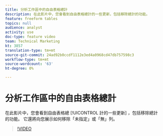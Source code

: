 ```yaml
---
title: 分析工作區中的自由表格總計
description: 在此影片中，您會看到自由表格總計的一些更新，包括移除總計的功能。
feature: freeform tables
topics: null
audience: analyst
activity: use
doc-type: feature video
team: Technical Marketing
kt: 3857
translation-type: tm+mt
source-git-commit: 24ad92b0ccdf1112e3ed4a0968cd47db757598c3
workflow-type: tm+mt
source-wordcount: '63'
ht-degree: 0%

---
```



# 分析工作區中的自由表格總計

在此影片中，您會看到自由表格總 [!UICONTROL 計的一些更新] ，包括移除總計的功能。 它還將向您展示如何移除「未指定」或「無」列。

>[!VIDEO](https://video.tv.adobe.com/v/29273/?quality=12)
